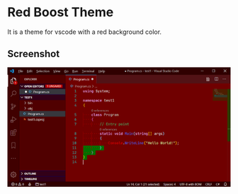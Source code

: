 # Red Boost Theme

It is a theme for vscode with a red background color.

## Screenshot

![image1](https://github.com/togetogejizou/red-boost/blob/master/images/screenshot1.png)
